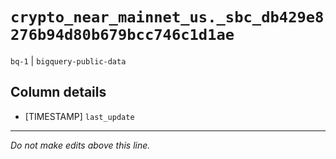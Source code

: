 # `crypto_near_mainnet_us._sbc_db429e8276b94d80b679bcc746c1d1ae`
`bq-1` | `bigquery-public-data`

## Column details
* [TIMESTAMP] `last_update`

-------------------------------------------------------------------------------
*Do not make edits above this line.*
